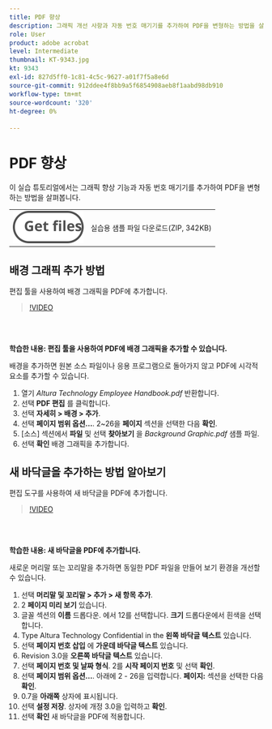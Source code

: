 ```yaml
---
title: PDF 향상
description: 그래픽 개선 사항과 자동 번호 매기기를 추가하여 PDF을 변형하는 방법을 살펴보세요
role: User
product: adobe acrobat
level: Intermediate
thumbnail: KT-9343.jpg
kt: 9343
exl-id: 827d5ff0-1c81-4c5c-9627-a01f7f5a8e6d
source-git-commit: 912ddee4f8bb9a5f6854908aeb8f1aabd98db910
workflow-type: tm+mt
source-wordcount: '320'
ht-degree: 0%

---
```


# PDF 향상

이 실습 튜토리얼에서는 그래픽 향상 기능과 자동 번호 매기기를 추가하여 PDF을 변형하는 방법을 살펴봅니다.

<table style="table-layout:auto">
<tr>
  <td>
   <img alt="파일 가져오기" src="../assets/Getfiles.svg" />
  </td>
  <td>
    실습용 샘플 파일 다운로드(ZIP, 342KB)
  </td>
</tr>
</table>

## 배경 그래픽 추가 방법

편집 툴을 사용하여 배경 그래픽을 PDF에 추가합니다.

>[!VIDEO](https://video.tv.adobe.com/v/338746?hidetitle=true)

<br> 

**학습한 내용: 편집 툴을 사용하여 PDF에 배경 그래픽을 추가할 수 있습니다.**

배경을 추가하면 원본 소스 파일이나 응용 프로그램으로 돌아가지 않고 PDF에 시각적 요소를 추가할 수 있습니다.

1. 열기 *Altura Technology Employee Handbook.pdf* 반환합니다.
1. 선택 **PDF 편집** 를 클릭합니다.
1. 선택 **자세히 > 배경 > 추가**.
1. 선택 **페이지 범위 옵션...**.
2~26을 **페이지** 섹션을 선택한 다음 **확인**.
1. [소스] 섹션에서 **파일** 및 선택 **찾아보기** 을 *Background Graphic.pdf* 샘플 파일.
1. 선택 **확인** 배경 그래픽을 추가합니다.

## 새 바닥글을 추가하는 방법 알아보기

편집 도구를 사용하여 새 바닥글을 PDF에 추가합니다.

>[!VIDEO](https://video.tv.adobe.com/v/338745?hidetitle=true)

<br> 

**학습한 내용: 새 바닥글을 PDF에 추가합니다.**

새로운 머리말 또는 꼬리말을 추가하면 동일한 PDF 파일을 만들어 보기 환경을 개선할 수 있습니다.

1. 선택 **머리말 및 꼬리말 > 추가 > 새 항목 추가**.
1. 2 **페이지 미리 보기** 있습니다.
1. 글꼴 섹션의 **이름** 드롭다운.
에서 12를 선택합니다. **크기** 드롭다운에서 흰색을 선택합니다.
1. Type Altura Technology Confidential in the **왼쪽 바닥글 텍스트** 있습니다.
1. 선택 **페이지 번호 삽입** 에 **가운데 바닥글 텍스트** 있습니다.
1. Revision 3.0을 **오른쪽 바닥글 텍스트** 있습니다.
1. 선택 **페이지 번호 및 날짜 형식**.
2를 **시작 페이지 번호** 및 선택 **확인**.
1. 선택 **페이지 범위 옵션...**.
아래에 2 - 26을 입력합니다. **페이지:** 섹션을 선택한 다음 **확인**.
1. 0.7을 **아래쪽** 상자에 표시됩니다.
1. 선택 **설정 저장**.
상자에 개정 3.0을 입력하고 **확인**.
1. 선택 **확인** 새 바닥글을 PDF에 적용합니다.
